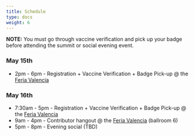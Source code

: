 ```yaml
---
title: Schedule
type: docs
weight: 6
---
```


**NOTE:** You must go through vaccine verification and pick up your badge before
attending the summit or social evening event.

### May 15th

- 2pm - 6pm - Registration + Vaccine Verification + Badge Pick-up @ the [Feria Valencia]

### May 16th

- 7:30am - 5pm - Registration + Vaccine Verification + Badge Pick-up @ the [Feria Valencia]
- 9am - 4pm - Contributor hangout @ the [Feria Valencia] (ballroom 6)
- 5pm - 8pm - Evening social (TBD)


[Feria Valencia]: /events/kcseu/location/
